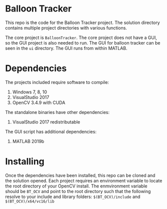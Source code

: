 # Balloon Tracker
This repo is the code for the Balloon Tracker project. The solution directory contains multiple project directories with various functions.

The core project is `BalloonTracker`. The core project does not have a GUI, so the GUI project is also needed to run.
The GUI for balloon tracker can be seen in the `ui` directory. The GUI runs from within MATLAB.

# Dependencies
The projects included require software to compile:
1. Windows 7, 8, 10
2. VisualStudio 2017
3. OpenCV 3.4.9 with CUDA

The standalone binaries have other dependencies:
1. VisualStudio 2017 redistributable

The GUI script has additional dependencies:
1. MATLAB 2019b

# Installing
Once the dependencies have been installed, this repo can be cloned and the solution opened.
Each project requires an environment variable to locate the root directory of your OpenCV install.
The enmvironment variable should be `BT_OCV` and point to the root directory such that the following
resolve to your include and library folders: `$(BT_OCV)/include` and `$(BT_OCV)/x64/vc16/lib`